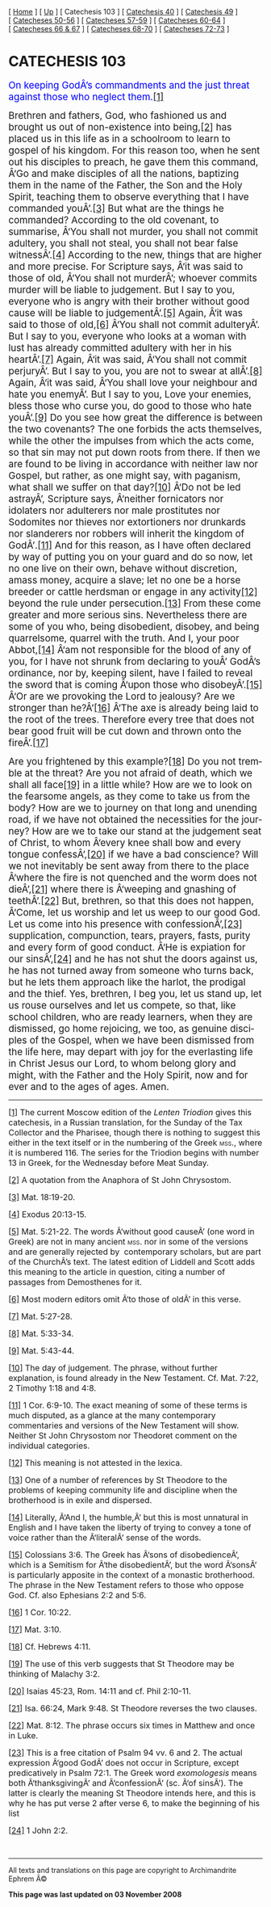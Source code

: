 \[ [Home](index.md) \] \[ [Up](lent.md) \] \[ Catechesis 103 \] \[ [Catechesis 40](ths40.md) \] \[ [Catechesis 49](catechesis_49.md) \] \[ [Catecheses 50-56](ths50-56.md) \] \[ [Catecheses 57-59](ths57-59.md) \] \[ [Catecheses 60-64](ths60-64.md) \] \[ [Catecheses 66 & 67](ths66-67.md) \] \[ [Catecheses 68-70](ths68-70.md) \] \[ [Catecheses 72-73](ths72-73.md) \]

<span style="mso-bidi-font-size: 10.0pt"></span>

CATECHESIS 103
==============

<span style="font-size:14.0pt;mso-bidi-font-size:10.0pt;
color:blue;font-style:normal">On keeping GodÂ’s commandments
and the just threat against those who neglect them.</span><a href="#_ftn1" id="_ftnref1"><span class="MsoFootnoteReference" style="mso-special-character: footnote; font-size: 14.0pt; mso-bidi-font-size: 10.0pt; font-style: normal">[1]</span></a><span style="font-size:14.0pt;mso-bidi-font-size:10.0pt;font-style:normal"></span>

<span style="font-size:14.0pt;mso-bidi-font-size:
10.0pt">Brethren and fathers, God, who fashioned us and brought us out of non-existence into being,<a href="#_ftn2" id="_ftnref2"><span class="MsoFootnoteReference" style="mso-special-character:footnote">[2]</span></a> has placed us in this life as in a schoolroom to learn to gospel of his kingdom. For this reason too, when he sent out his disciples to preach, he gave them this command, Â‘Go and make disciples of all the nations, baptizing them in the name of the Father, the Son and the Holy Spirit, teaching them to observe everything that I have commanded youÂ’.<a href="#_ftn3" id="_ftnref3"><span class="MsoFootnoteReference" style="mso-special-character:footnote">[3]</span></a> But what are the things he commanded? According to the old covenant, to summarise, Â‘You shall not murder, you shall not commit adultery, you shall not steal, you shall not bear false witnessÂ’.<a href="#_ftn4" id="_ftnref4"><span class="MsoFootnoteReference" style="mso-special-character:footnote">[4]</span></a> According to the new, things that are higher and more precise. For Scripture says, Â‘it was said to those of old, Â‘You shall not murderÂ’; whoever commits murder will be liable to judgement. But I say to you, everyone who is angry with their brother without good cause will be liable to judgementÂ’.<a href="#_ftn5" id="_ftnref5"><span class="MsoFootnoteReference" style="mso-special-character:footnote">[5]</span></a> Again, Â‘it was said to those of old,<a href="#_ftn6" id="_ftnref6"><span class="MsoFootnoteReference" style="mso-special-character:footnote">[6]</span></a> Â‘You shall not commit adulteryÂ’. But I say to you, everyone who looks at a woman with lust has already committed adultery with her in his heartÂ’.<a href="#_ftn7" id="_ftnref7"><span class="MsoFootnoteReference" style="mso-special-character:footnote">[7]</span></a> Again, Â‘it was said, Â‘You shall not commit perjuryÂ’. But I say to you, you are not to swear at allÂ’.<a href="#_ftn8" id="_ftnref8"><span class="MsoFootnoteReference" style="mso-special-character:footnote">[8]</span></a> Again, Â‘it was said, Â‘You shall love your neighbour and hate you enemyÂ’. But I say to you, Love your enemies, bless those who curse you, do good to those who hate youÂ’.<a href="#_ftn9" id="_ftnref9"><span class="MsoFootnoteReference" style="mso-special-character:footnote">[9]</span></a> Do you see how great the difference is between the two covenants? The one forbids the acts themselves, while the other the impulses from which the acts come, so that sin may not put down roots from there. If then we are found to be living in accordance with neither law nor Gospel, but rather, as one might say, with paganism, what shall we suffer on that day?<a href="#_ftn10" id="_ftnref10"><span class="MsoFootnoteReference" style="mso-special-character:footnote">[10]</span></a> Â‘Do not be led astrayÂ’, Scripture says, Â‘</span><span style="font-size:14.0pt;
mso-bidi-font-size:12.0pt;mso-bidi-language:HE">neither fornicators nor idolaters nor adulterers nor male prostitutes nor Sodomites nor thieves nor extortioners nor drunkards nor slanderers nor robbers will inherit the kingdom of GodÂ’</span><span lang="EN-US" style="font-size:14.0pt;mso-bidi-font-size:12.0pt;
mso-ansi-language:EN-US;mso-bidi-language:HE">.<a href="#_ftn11" id="_ftnref11"><span class="MsoFootnoteReference" style="mso-special-character:footnote">[11]</span></a> And for this reason, as I have often declared by way of putting you on your guard and do so now, let no one live on their own, behave without discretion, amass money, acquire a slave; let no one be a horse breeder or cattle herdsman or engage in any activity<a href="#_ftn12" id="_ftnref12"><span class="MsoFootnoteReference" style="mso-special-character:
footnote">[12]</span></a> beyond the rule under persecution.<a href="#_ftn13" id="_ftnref13"><span class="MsoFootnoteReference" style="mso-special-character:footnote">[13]</span></a> From these come greater and more serious sins. Nevertheless there are some of you who, being disobedient, disobey, and being quarrelsome, quarrel with the truth. And I, your poor Abbot,<a href="#_ftn14" id="_ftnref14"><span class="MsoFootnoteReference" style="mso-special-character:footnote">[14]</span></a> Â‘am not responsible for the blood of any of you, for I have not shrunk from declaring to youÂ’ </span><span style="font-size:14.0pt;mso-bidi-font-size:12.0pt;
mso-bidi-language:HE">GodÂ’s ordinance, nor by, keeping silent, have I failed to reveal the sword that is coming Â‘upon those who disobeyÂ’.<a href="#_ftn15" id="_ftnref15"><span class="MsoFootnoteReference" style="mso-special-character:footnote">[15]</span></a> Â‘</span><span lang="EN-US" style="font-size:14.0pt;mso-bidi-font-size:12.0pt;
mso-ansi-language:EN-US;mso-bidi-language:HE">Or are we provoking the Lord to jealousy? Are we stronger than he?Â’<a href="#_ftn16" id="_ftnref16"><span class="MsoFootnoteReference" style="mso-special-character:footnote">[16]</span></a> Â‘The axe is already being laid to the root of the trees. Therefore every tree that does not bear good fruit will be cut down and thrown onto the fireÂ’.<a href="#_ftn17" id="_ftnref17"><span class="MsoFootnoteReference" style="mso-special-character:footnote">[17]</span></a></span>

<span lang="EN-US" style="font-size:14.0pt;mso-bidi-font-size:
10.0pt;mso-ansi-language:EN-US">Are you frightened by this example?<a href="#_ftn18" id="_ftnref18"><span class="MsoFootnoteReference" style="mso-special-character:footnote">[18]</span></a> Do you not tremble at the threat? Are you not afraid of death, which we shall all face<a href="#_ftn19" id="_ftnref19"><span class="MsoFootnoteReference" style="mso-special-character:
footnote">[19]</span></a> in a little while? How are we to look on the fearsome angels, as they come to take us from the body? How are we to journey on that long and unending road, if we have not obtained the necessities for the journey? How are we to take our stand at the judgement seat </span><span style="font-size:14.0pt;mso-bidi-font-size:10.0pt">of Christ, to whom Â‘every knee shall bow and every tongue confessÂ’,<a href="#_ftn20" id="_ftnref20"><span class="MsoFootnoteReference" style="mso-special-character:footnote">[20]</span></a> if we have a bad conscience? Will we not inevitably be sent away from there to the place Â‘where the fire is not quenched and the worm does not dieÂ’,<a href="#_ftn21" id="_ftnref21"><span class="MsoFootnoteReference" style="mso-special-character:footnote">[21]</span></a> where there is Â‘weeping and gnashing of teethÂ’.<a href="#_ftn22" id="_ftnref22"><span class="MsoFootnoteReference" style="mso-special-character:footnote">[22]</span></a> But, brethren, so that this does not happen, Â‘Come, let us worship and let us weep to our good God. </span><span lang="EN-US" style="font-size:14.0pt;
mso-bidi-font-size:12.0pt;mso-ansi-language:EN-US;mso-bidi-language:HE">Let us come into his presence with confessionÂ’,<a href="#_ftn23" id="_ftnref23"><span class="MsoFootnoteReference" style="mso-special-character:footnote">[23]</span></a> supplication, compunction, tears, prayers, fasts, purity and every form of good conduct. Â‘He is expiation for our sinsÂ’,<a href="#_ftn24" id="_ftnref24"><span class="MsoFootnoteReference" style="mso-special-character:footnote">[24]</span></a> and he has not shut the doors against us, he has not turned away from someone who turns back, but he lets them approach like the harlot, the prodigal and the thief. Yes, brethren, I beg you, let us stand up, let us rouse ourselves and let us compete, so that, like school children, who are ready learners, when they are dismissed, go home rejoicing, we too, as genuine disciples of the Gospel, when we have been dismissed from the life here, may depart with joy for the everlasting life in Christ Jesus our Lord, to whom belong glory and might, with the Father and the Holy Spirit, now and for ever and to the ages of ages. Amen.</span><span style="font-size:14.0pt;mso-bidi-font-size:10.0pt"></span>

------------------------------------------------------------------------

<a href="#_ftnref1" id="_ftn1"><span class="MsoFootnoteReference" style="mso-special-character: footnote; font-size: 12.0pt; mso-bidi-font-size: 10.0pt">[1]</span></a><span style="font-size:12.0pt;mso-bidi-font-size:10.0pt"> The current Moscow edition of the *Lenten Triodion* gives this catechesis, in a Russian translation, for the Sunday of the Tax Collector and the Pharisee, though there is nothing to suggest this either in the text itself or in the numbering of the Greek <span style="font-variant:small-caps;">mss</span>., where it is numbered 116. The series for the Triodion begins with number 13 in Greek, for the Wednesday before Meat Sunday. </span>

<a href="#_ftnref2" id="_ftn2"><span class="MsoFootnoteReference" style="mso-special-character: footnote; font-size: 12.0pt; mso-bidi-font-size: 10.0pt">[2]</span></a><span style="font-size:12.0pt;mso-bidi-font-size:10.0pt"> A quotation from the Anaphora of St John Chrysostom.</span>

<a href="#_ftnref3" id="_ftn3"><span class="MsoFootnoteReference" style="mso-special-character: footnote; font-size: 12.0pt; mso-bidi-font-size: 10.0pt">[3]</span></a><span style="font-size:12.0pt;mso-bidi-font-size:10.0pt"> Mat. 18:19-20.</span>

<a href="#_ftnref4" id="_ftn4"><span class="MsoFootnoteReference" style="mso-special-character: footnote; font-size: 12.0pt; mso-bidi-font-size: 10.0pt">[4]</span></a><span style="font-size:12.0pt;mso-bidi-font-size:10.0pt"> Exodus 20:13-15.</span>

<a href="#_ftnref5" id="_ftn5"><span class="MsoFootnoteReference" style="mso-special-character: footnote; font-size: 12.0pt; mso-bidi-font-size: 10.0pt">[5]</span></a><span style="font-size:12.0pt;mso-bidi-font-size:10.0pt"> Mat. 5:21-22. The words Â‘without good causeÂ’ (one word in Greek) are not in many ancient <span style="font-variant:small-caps;">mss</span>. nor in some of the versions and are generally rejected by<span style="mso-spacerun: yes">  </span>contemporary scholars, but are part of the ChurchÂ’s text. The latest edition of Liddell and Scott adds this meaning to the article in question, citing a number of passages from Demosthenes for it.</span>

<a href="#_ftnref6" id="_ftn6"><span class="MsoFootnoteReference" style="mso-special-character: footnote; font-size: 12.0pt; mso-bidi-font-size: 10.0pt">[6]</span></a><span style="font-size:12.0pt;mso-bidi-font-size:10.0pt"> Most modern editors omit Â‘to those of oldÂ’ in this verse.</span>

<a href="#_ftnref7" id="_ftn7"><span class="MsoFootnoteReference" style="mso-special-character: footnote; font-size: 12.0pt; mso-bidi-font-size: 10.0pt">[7]</span></a><span style="font-size:12.0pt;mso-bidi-font-size:10.0pt"> Mat. 5:27-28.</span>

<a href="#_ftnref8" id="_ftn8"><span class="MsoFootnoteReference" style="mso-special-character: footnote; font-size: 12.0pt; mso-bidi-font-size: 10.0pt">[8]</span></a><span style="font-size:12.0pt;mso-bidi-font-size:10.0pt"> Mat. 5:33-34.</span>

<a href="#_ftnref9" id="_ftn9"><span class="MsoFootnoteReference" style="mso-special-character: footnote; font-size: 12.0pt; mso-bidi-font-size: 10.0pt">[9]</span></a><span style="font-size:12.0pt;mso-bidi-font-size:10.0pt"> Mat. 5:43-44.</span>

<a href="#_ftnref10" id="_ftn10"><span class="MsoFootnoteReference" style="mso-special-character: footnote; font-size: 12.0pt; mso-bidi-font-size: 10.0pt">[10]</span></a><span style="font-size:12.0pt;mso-bidi-font-size:10.0pt"> The day of judgement. The phrase, without further explanation, is found already in the New Testament. Cf. Mat. 7:22, 2 Timothy 1:18 and 4:8. </span>

<a href="#_ftnref11" id="_ftn11"><span class="MsoFootnoteReference" style="mso-special-character: footnote; font-size: 12.0pt; mso-bidi-font-size: 10.0pt">[11]</span></a><span style="font-size:12.0pt;mso-bidi-font-size:10.0pt"> 1 Cor. 6:9-10. The exact meaning of some of these terms is much disputed, as a glance at the many contemporary commentaries and versions of the New Testament will show. Neither St John Chrysostom nor Theodoret comment on the individual categories.</span>

<a href="#_ftnref12" id="_ftn12"><span class="MsoFootnoteReference" style="mso-special-character: footnote; font-size: 12.0pt; mso-bidi-font-size: 10.0pt">[12]</span></a><span style="font-size:12.0pt;mso-bidi-font-size:10.0pt"> This meaning is not attested in the lexica.</span>

<a href="#_ftnref13" id="_ftn13"><span class="MsoFootnoteReference" style="mso-special-character: footnote; font-size: 12.0pt; mso-bidi-font-size: 10.0pt">[13]</span></a><span style="font-size:12.0pt;mso-bidi-font-size:10.0pt"> One of a number of references by St Theodore to the problems of keeping community life and discipline when the brotherhood is in exile and dispersed.</span>

<a href="#_ftnref14" id="_ftn14"><span class="MsoFootnoteReference" style="mso-special-character: footnote; font-size: 12.0pt; mso-bidi-font-size: 10.0pt">[14]</span></a><span style="font-size:12.0pt;mso-bidi-font-size:10.0pt"> Literally, Â‘And I, the humble,Â’ but this is most unnatural in English and I have taken the liberty of trying to convey a tone of voice rather than the Â‘literalÂ’ sense of the words.</span>

<a href="#_ftnref15" id="_ftn15"><span class="MsoFootnoteReference" style="mso-special-character: footnote; font-size: 12.0pt; mso-bidi-font-size: 10.0pt">[15]</span></a><span style="font-size:12.0pt;mso-bidi-font-size:10.0pt"> Colossians 3:6. The Greek has Â‘sons of disobedienceÂ’, which is a Semitism for Â‘the disobedientÂ’, but the word Â‘sonsÂ’ is particularly apposite in the context of a monastic brotherhood. The phrase in the New Testament refers to those who oppose God. Cf. also Ephesians 2:2 and 5:6.</span>

<a href="#_ftnref16" id="_ftn16"><span class="MsoFootnoteReference" style="mso-special-character: footnote; font-size: 12.0pt; mso-bidi-font-size: 10.0pt">[16]</span></a><span style="font-size:12.0pt;mso-bidi-font-size:10.0pt"> 1 Cor. 10:22.</span>

<a href="#_ftnref17" id="_ftn17"><span class="MsoFootnoteReference" style="mso-special-character: footnote; font-size: 12.0pt; mso-bidi-font-size: 10.0pt">[17]</span></a><span style="font-size:12.0pt;mso-bidi-font-size:10.0pt"> Mat. 3:10.</span>

<a href="#_ftnref18" id="_ftn18"><span class="MsoFootnoteReference" style="mso-special-character: footnote; font-size: 12.0pt; mso-bidi-font-size: 10.0pt">[18]</span></a><span style="font-size:12.0pt;mso-bidi-font-size:10.0pt"> Cf. Hebrews 4:11.</span>

<a href="#_ftnref19" id="_ftn19"><span class="MsoFootnoteReference" style="mso-special-character: footnote; font-size: 12.0pt; mso-bidi-font-size: 10.0pt">[19]</span></a><span style="font-size:12.0pt;mso-bidi-font-size:10.0pt"> The use of this verb suggests that St Theodore may be thinking of Malachy 3:2. </span>

<a href="#_ftnref20" id="_ftn20"><span class="MsoFootnoteReference" style="mso-special-character: footnote; font-size: 12.0pt; mso-bidi-font-size: 10.0pt">[20]</span></a><span style="font-size:12.0pt;mso-bidi-font-size:10.0pt"> Isaias 45:23, Rom. 14:11 and cf. Phil 2:10-11.</span>

<a href="#_ftnref21" id="_ftn21"><span class="MsoFootnoteReference" style="mso-special-character: footnote; font-size: 12.0pt; mso-bidi-font-size: 10.0pt">[21]</span></a><span style="font-size:12.0pt;mso-bidi-font-size:10.0pt"> Isa. 66:24, Mark 9:48. St Theodore reverses the two clauses.</span>

<a href="#_ftnref22" id="_ftn22"><span class="MsoFootnoteReference" style="mso-special-character: footnote; font-size: 12.0pt; mso-bidi-font-size: 10.0pt">[22]</span></a><span style="font-size:12.0pt;mso-bidi-font-size:10.0pt"> Mat. 8:12. The phrase occurs six times in Matthew and once in Luke.</span>

<a href="#_ftnref23" id="_ftn23"><span class="MsoFootnoteReference" style="mso-special-character: footnote; font-size: 12.0pt; mso-bidi-font-size: 10.0pt">[23]</span></a><span style="font-size:12.0pt;mso-bidi-font-size:10.0pt"> This is a free citation of Psalm 94 vv. 6 and 2. The actual expression Â‘good GodÂ’ does not occur in Scripture, except predicatively in Psalm 72:1. The Greek word *exomologesis* means both Â‘thanksgivingÂ’ and Â‘confessionÂ’ (sc. Â‘of sinsÂ’). The latter is clearly the meaning St Theodore intends here, and this is why he has put verse 2 after verse 6, to make the beginning of his list </span>

<a href="#_ftnref24" id="_ftn24"><span class="MsoFootnoteReference" style="mso-special-character: footnote; font-size: 12.0pt; mso-bidi-font-size: 10.0pt">[24]</span></a><span style="font-size:12.0pt;mso-bidi-font-size:10.0pt"> 1 John 2:2.</span>

 

------------------------------------------------------------------------

All texts and translations on this page are copyright to
Archimandrite Ephrem Â©

**This page was last updated on 03 November 2008**
